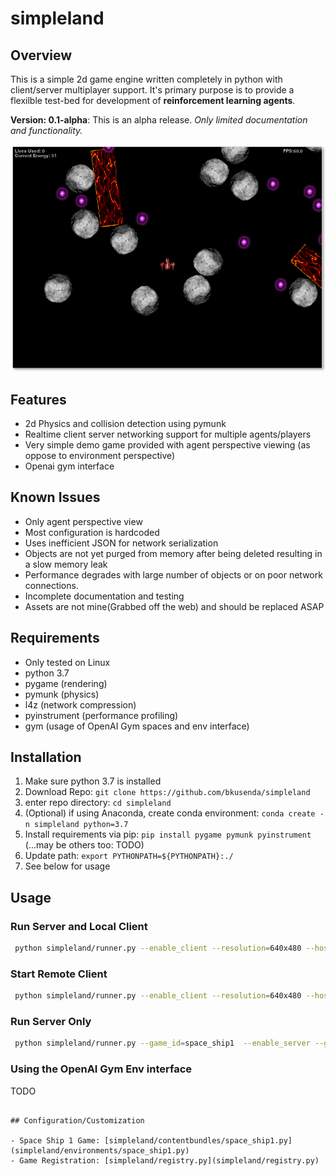 # simpleland

## Overview
This is a simple 2d game engine written completely in python with client/server multiplayer support. It's primary purpose is to provide a flexilble test-bed for development of **reinforcement learning agents**.

**Version: 0.1-alpha**: This is an alpha release.  *Only limited documentation and functionality.*

![Game Screenshot](https://raw.githubusercontent.com/bkusenda/simpleland/master/assets/game_screen1.png "Game screenshot")

## Features
- 2d Physics and collision detection using pymunk
- Realtime client server networking support for multiple agents/players
- Very simple demo game provided with agent perspective viewing (as oppose to environment perspective)
- Openai gym interface

## Known Issues
- Only agent perspective view
- Most configuration is hardcoded
- Uses inefficient JSON for network serialization
- Objects are not yet purged from memory after being deleted resulting in a slow memory leak
- Performance degrades with large number of objects or on poor network connections.
- Incomplete documentation and testing
- Assets are not mine(Grabbed off the web) and should be replaced ASAP

## Requirements
- Only tested on Linux
- python 3.7
- pygame (rendering)
- pymunk (physics)
- l4z (network compression)
- pyinstrument (performance profiling)
- gym (usage of OpenAI Gym spaces and env interface)

## Installation

1. Make sure python 3.7 is installed
1. Download Repo:  ```git clone https://github.com/bkusenda/simpleland```
1. enter repo directory: ```cd simpleland```
1. (Optional) if using Anaconda, create conda environment: ```conda create -n simpleland python=3.7```
1. Install requirements via pip: ```pip install pygame pymunk pyinstrument``` (...may be others too: TODO)
1. Update path: ```export PYTHONPATH=${PYTHONPATH}:./```
1. See below for usage


## Usage
### Run Server and Local Client

```bash
 python simpleland/runner.py --enable_client --resolution=640x480 --hostname=localhost --game_id=space_ship1  --fps=60 --enable_server --game_tick_rate=60
```

### Start Remote Client
```bash
 python simpleland/runner.py --enable_client --resolution=640x480 --hostname=SERVER_HOSTNAME --game_id=space_ship1  --fps=60 --remote_client
```

### Run Server Only
```bash
 python simpleland/runner.py --game_id=space_ship1  --enable_server --game_tick_rate=60 --port=10001
```

### Using the OpenAI Gym Env interface

TODO
```

## Configuration/Customization

- Space Ship 1 Game: [simpleland/contentbundles/space_ship1.py](simpleland/environments/space_ship1.py)
- Game Registration: [simpleland/registry.py](simpleland/registry.py)
